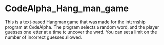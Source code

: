 # CodeAlpha_Hang_man_game
This is a text-based Hangman game that was made for the internship program at CodeAlpha. The program
selects a random word, and the player guesses one
letter at a time to uncover the word. You can set a
limit on the number of incorrect guesses allowed.